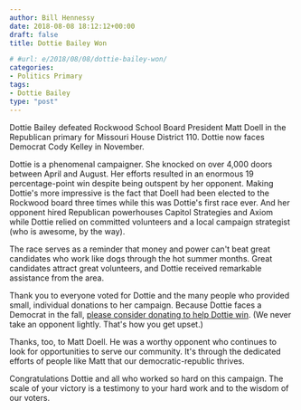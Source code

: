```yaml
---
author: Bill Hennessy
date: 2018-08-08 18:12:12+00:00
draft: false
title: Dottie Bailey Won

# #url: e/2018/08/08/dottie-bailey-won/
categories:
- Politics Primary
tags:
- Dottie Bailey
type: "post"
---
```


Dottie Bailey defeated Rockwood School Board President Matt Doell in the Republican primary for Missouri House District 110. Dottie now faces Democrat Cody Kelley in November.

Dottie is a phenomenal campaigner. She knocked on over 4,000 doors between April and August. Her efforts resulted in an enormous 19 percentage-point win despite being outspent by her opponent. Making Dottie's more impressive is the fact that Doell had been elected to the Rockwood board three times while this was Dottie's first race ever. And her opponent hired Republican powerhouses Capitol Strategies and Axiom while Dottie relied on committed volunteers and a local campaign strategist (who is awesome, by the way).

The race serves as a reminder that money and power can't beat great candidates who work like dogs through the hot summer months. Great candidates attract great volunteers, and Dottie received remarkable assistance from the area.

Thank you to everyone voted for Dottie and the many people who provided small, individual donations to her campaign. Because Dottie faces a Democrat in the fall, [please consider donating to help Dottie win](https://dottiebailey.com/donations/donate). (We never take an opponent lightly. That's how you get upset.)

Thanks, too, to Matt Doell. He was a worthy opponent who continues to look for opportunities to serve our community. It's through the dedicated efforts of people like Matt that our democratic-republic thrives.

Congratulations Dottie and all who worked so hard on this campaign. The scale of your victory is a testimony to your hard work and to the wisdom of our voters.



